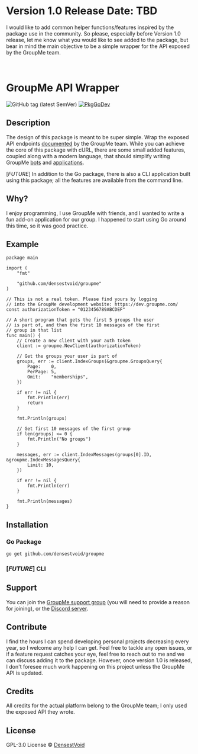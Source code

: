 # Version 1.0 Release Date: TBD
I would like to add common helper functions/features inspired by the package use in the community. So please, especially before Version 1.0 release, let me know what you would like to see added to the package, but bear in mind the main objective to be a simple wrapper for the API exposed by the GroupMe team.

<br>

# GroupMe API Wrapper
![GitHub tag (latest SemVer)](https://img.shields.io/github/v/tag/densestvoid/groupme?label=version&logo=version&sort=semver)
[![PkgGoDev](https://pkg.go.dev/badge/github.com/densestvoid/groupme)](https://pkg.go.dev/github.com/densestvoid/groupme)
## Description
The design of this package is meant to be super simple. Wrap the exposed API endpoints [documented](https://dev.groupme.com/docs/v3#v3) by the GroupMe team. While you can achieve the core of this package with cURL, there are some small added features, coupled along with a modern language, that should simplify writing GroupMe [bots](https://dev.groupme.com/bots) and [applications](https://dev.groupme.com/applications).

[*FUTURE*] In addition to the Go package, there is also a CLI application built using this package; all the features are available from the command line.

## Why?
I enjoy programming, I use GroupMe with friends, and I wanted to write a fun add-on application for our group. I happened to start using Go around this time, so it was good practice.

## Example
```golang
package main

import (
	"fmt"

	"github.com/densestvoid/groupme"
)

// This is not a real token. Please find yours by logging
// into the GroupMe development website: https://dev.groupme.com/
const authorizationToken = "0123456789ABCDEF"

// A short program that gets the first 5 groups the user
// is part of, and then the first 10 messages of the first
// group in that list
func main() {
	// Create a new client with your auth token
	client := groupme.NewClient(authorizationToken)

	// Get the groups your user is part of
	groups, err := client.IndexGroups(&groupme.GroupsQuery{
		Page:    0,
		PerPage: 5,
		Omit:    "memberships",
	})

	if err != nil {
		fmt.Println(err)
		return
	}

	fmt.Println(groups)

	// Get first 10 messages of the first group
	if len(groups) <= 0 {
		fmt.Println("No groups")
	}

	messages, err := client.IndexMessages(groups[0].ID, &groupme.IndexMessagesQuery{
		Limit: 10,
	})

	if err != nil {
		fmt.Println(err)
	}

	fmt.Println(messages)
}
```

## Installation

### Go Package
`go get github.com/densestvoid/groupme`

### [*FUTURE*] CLI

## Support
You can join the [GroupMe support group](https://groupme.com/join_group/65686806/il1737tE) (you will need to provide a reason for joining), or the [Discord server](https://discord.gg/raAdxWuKTU).

## Contribute
I find the hours I can spend developing personal projects decreasing every year, so I welcome any help I can get. Feel free to tackle any open issues, or if a feature request catches your eye, feel free to reach out to me and we can discuss adding it to the package. However, once version 1.0 is released, I don't foresee much work happening on this project unless the GroupMe API is updated.

## Credits
All credits for the actual platform belong to the GroupMe team; I only used the exposed API they wrote.

## License
GPL-3.0 License © [DensestVoid](https://github.com/densestvoid)
